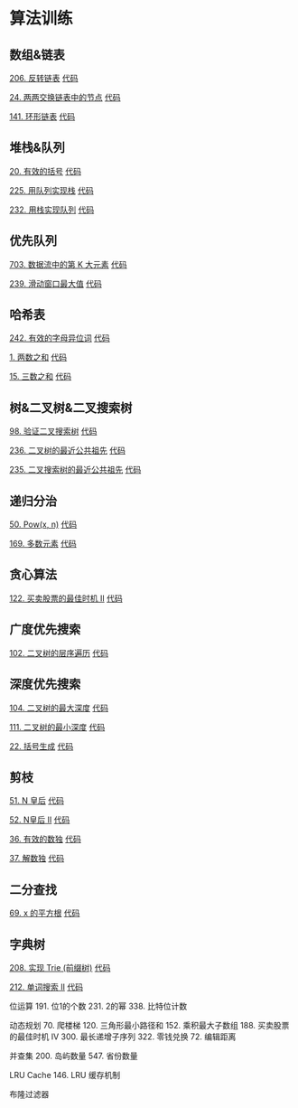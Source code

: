 # 算法训练

## 数组&链表

[206. 反转链表](https://leetcode-cn.com/problems/reverse-linked-list/)
[代码](src/com/gujie1996/linkedlist/ReverseLinkedList.java)

[24. 两两交换链表中的节点](https://leetcode-cn.com/problems/swap-nodes-in-pairs/)
[代码](src/com/gujie1996/linkedlist/SwapNodesInPairs.java)

[141. 环形链表](https://leetcode-cn.com/problems/linked-list-cycle/)
[代码](src/com/gujie1996/linkedlist/LinkedListCycle.java)

## 堆栈&队列

[20. 有效的括号](https://leetcode-cn.com/problems/valid-parentheses/)
[代码](src/com/gujie1996/stack/ValidParentheses.java)

[225. 用队列实现栈](https://leetcode-cn.com/problems/implement-stack-using-queues/)
[代码](src/com/gujie1996/stack/ImplementStackUsingQueues.java)

[232. 用栈实现队列](https://leetcode-cn.com/problems/implement-queue-using-stacks/)
[代码](src/com/gujie1996/stack/ImplementQueueUsingStacks.java)

## 优先队列
[703. 数据流中的第 K 大元素](https://leetcode-cn.com/problems/kth-largest-element-in-a-stream/)
[代码](src/com/gujie1996/queue/KthLargestElementInAStream.java)

[239. 滑动窗口最大值](https://leetcode-cn.com/problems/sliding-window-maximum/)
[代码](src/com/gujie1996/queue/SlidingWindowMaximum.java)

## 哈希表
[242. 有效的字母异位词](https://leetcode-cn.com/problems/valid-anagram/)
[代码](src/com/gujie1996/hash/ValidAnagram.java)

[1. 两数之和](https://leetcode-cn.com/problems/two-sum/)
[代码](src/com/gujie1996/hash/TwoSum.java)

[15. 三数之和](https://leetcode-cn.com/problems/3sum/)
[代码](src/com/gujie1996/hash/ThreeSum.java)

## 树&二叉树&二叉搜索树
[98. 验证二叉搜索树](https://leetcode-cn.com/problems/validate-binary-search-tree/)
[代码](src/com/gujie1996/tree/ValidateBinarySearchTree.java)

[236. 二叉树的最近公共祖先](https://leetcode-cn.com/problems/lowest-common-ancestor-of-a-binary-tree/)
[代码](src/com/gujie1996/tree/LowestCommonAncestor.java)

[235. 二叉搜索树的最近公共祖先](https://leetcode-cn.com/problems/lowest-common-ancestor-of-a-binary-search-tree/)
[代码](src/com/gujie1996/tree/LowestCommonAncestorOfSearch.java)

## 递归分治
[50. Pow(x, n)](https://leetcode-cn.com/problems/powx-n/)
[代码](src/com/gujie1996/recursion/PowXN.java)

[169. 多数元素](https://leetcode-cn.com/problems/majority-element/)
[代码](src/com/gujie1996/recursion/MajorityElement.java)

## 贪心算法
[122. 买卖股票的最佳时机 II](https://leetcode-cn.com/problems/best-time-to-buy-and-sell-stock-ii/)
[代码](src/com/gujie1996/greedy/BestTimeToBuyAndSellStockII.java)

## 广度优先搜索
[102. 二叉树的层序遍历](https://leetcode-cn.com/problems/binary-tree-level-order-traversal/)
[代码](src/com/gujie1996/breadthfirstsearch/BinaryTreeLevelOrderTraversal.java)

## 深度优先搜索
[104. 二叉树的最大深度](https://leetcode-cn.com/problems/maximum-depth-of-binary-tree/)
[代码](src/com/gujie1996/depthfirstsearch/MaximumDepthOfBinaryTree.java)

[111. 二叉树的最小深度](https://leetcode-cn.com/problems/minimum-depth-of-binary-tree/)
[代码](src/com/gujie1996/depthfirstsearch/MinimumDepthOfBinaryTree.java)

[22. 括号生成](https://leetcode-cn.com/problems/generate-parentheses/)
[代码](src/com/gujie1996/depthfirstsearch/GenerateParentheses.java)

## 剪枝
[51. N 皇后](https://leetcode-cn.com/problems/n-queens/)
[代码](src/com/gujie1996/pruning/NQueens.java)

[52. N皇后 II](https://leetcode-cn.com/problems/n-queens-ii/)
[代码](src/com/gujie1996/pruning/NQueensII.java)

[36. 有效的数独](https://leetcode-cn.com/problems/valid-sudoku/)
[代码](src/com/gujie1996/pruning/ValidSudoku.java)

[37. 解数独](https://leetcode-cn.com/problems/sudoku-solver/)
[代码](src/com/gujie1996/pruning/SudokuSolver.java)

## 二分查找
[69. x 的平方根](https://leetcode-cn.com/problems/sqrtx/)
[代码](src/com/gujie1996/binarysearch/Sqrtx.java)

## 字典树
[208. 实现 Trie (前缀树)](https://leetcode-cn.com/problems/implement-trie-prefix-tree/)
[代码](src/com/gujie1996/trie/Trie.java)

[212. 单词搜索 II](https://leetcode-cn.com/problems/word-search-ii/)
[代码](src/com/gujie1996/trie/WordSearchII.java)

位运算
191. 位1的个数
231. 2的幂
338. 比特位计数

动态规划
70. 爬楼梯
120. 三角形最小路径和
152. 乘积最大子数组
188. 买卖股票的最佳时机 IV
300. 最长递增子序列
322. 零钱兑换
72. 编辑距离

并查集
200. 岛屿数量
547. 省份数量

LRU Cache
146. LRU 缓存机制

布隆过滤器

